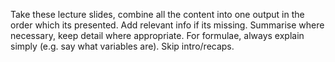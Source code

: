 Take these lecture slides, combine all the content into one output in the order which its presented.
Add relevant info if its missing.
Summarise where necessary, keep detail where appropriate.
For formulae, always explain simply (e.g. say what variables are).
Skip intro/recaps.
